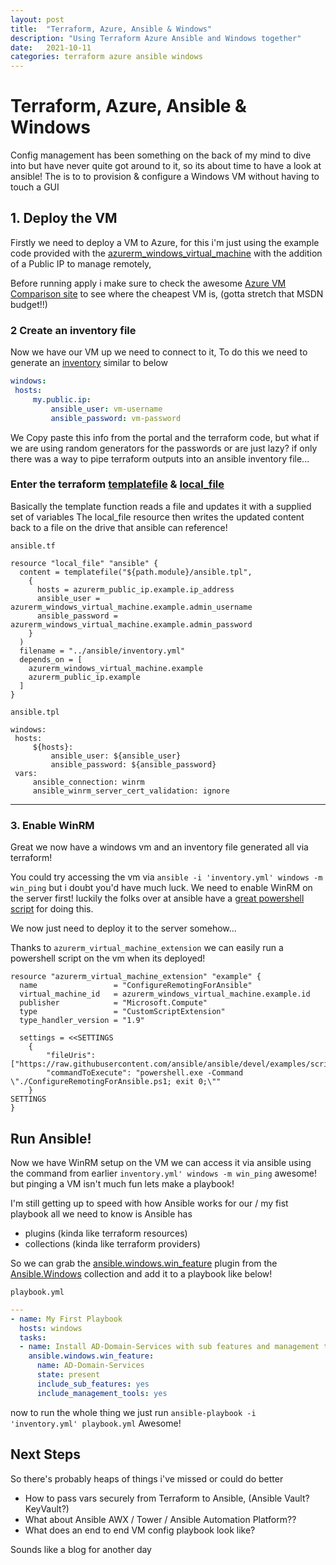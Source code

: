 ```yaml
---
layout: post
title:  "Terraform, Azure, Ansible & Windows"
description: "Using Terraform Azure Ansible and Windows together"
date:   2021-10-11
categories: terraform azure ansible windows
---
```


# Terraform, Azure, Ansible & Windows 

Config management has been something on the back of my mind to dive into but have never quite got around to it, so its about time to have a look at ansible!
The is to to provision & configure a Windows VM without having to touch a GUI

## 1. Deploy the VM
Firstly we need to deploy a VM to Azure, for this i'm just using the example code provided with the [azurerm_windows_virtual_machine](https://registry.terraform.io/providers/hashicorp/azurerm/latest/docs/resources/windows_virtual_machine) with the addition of a Public IP to manage remotely, 

Before running apply i make sure to check the awesome [Azure VM Comparison site](https://azureprice.net/) to see where the cheapest VM is, (gotta stretch that MSDN budget!!)

### 2 Create an inventory file
Now we have our VM up we need to connect to it, To do this we need to generate an [inventory](https://docs.ansible.com/ansible/latest/user_guide/intro_inventory.html) similar to below

```yml
windows:
 hosts:
     my.public.ip:
         ansible_user: vm-username
         ansible_password: vm-password
```

We Copy paste this info from the portal and the terraform code, but what if we are using random generators for the passwords or are just lazy? if only there was a way to pipe terraform outputs into an ansible inventory file...

### Enter the terraform [templatefile](https://www.terraform.io/docs/language/functions/templatefile.html) & [local_file](https://registry.terraform.io/providers/hashicorp/local/latest/docs/resources/file)

Basically the template function reads a file and updates it with a supplied set of variables
The local_file resource then writes the updated content back to a file on the drive that ansible can reference!

`ansible.tf`
```hcl
resource "local_file" "ansible" {
  content = templatefile("${path.module}/ansible.tpl",
    {
      hosts = azurerm_public_ip.example.ip_address
      ansible_user = azurerm_windows_virtual_machine.example.admin_username
      ansible_password = azurerm_windows_virtual_machine.example.admin_password
    }
  )
  filename = "../ansible/inventory.yml"
  depends_on = [
    azurerm_windows_virtual_machine.example
    azurerm_public_ip.example
  ]
}
```

`ansible.tpl`
```hcl
windows:
 hosts:
     ${hosts}:
         ansible_user: ${ansible_user}
         ansible_password: ${ansible_password}
 vars:
     ansible_connection: winrm
     ansible_winrm_server_cert_validation: ignore
```
---
### 3. Enable WinRM
Great we now have a windows vm and an inventory file generated all via terraform! 

You could try accessing the vm via `ansible -i 'inventory.yml' windows -m win_ping` but i doubt you'd have much luck. We need to enable WinRM on the server first! luckily the folks over at ansible have a [great powershell script](https://docs.ansible.com/ansible/latest/user_guide/windows_setup.html#winrm-setup) for doing this.

We now just need to deploy it to the server somehow...

Thanks to `azurerm_virtual_machine_extension` we can easily run a powershell script on the vm when its deployed!

```hcl
resource "azurerm_virtual_machine_extension" "example" {
  name                 = "ConfigureRemotingForAnsible"
  virtual_machine_id   = azurerm_windows_virtual_machine.example.id
  publisher            = "Microsoft.Compute"
  type                 = "CustomScriptExtension"
  type_handler_version = "1.9"

  settings = <<SETTINGS
    {
        "fileUris":["https://raw.githubusercontent.com/ansible/ansible/devel/examples/scripts/ConfigureRemotingForAnsible.ps1"],
        "commandToExecute": "powershell.exe -Command \"./ConfigureRemotingForAnsible.ps1; exit 0;\""
    }
SETTINGS
}
```

## Run Ansible!
Now we have WinRM setup on the VM we can access it via ansible using the command from earlier 
`inventory.yml' windows -m win_ping` awesome! but pinging a VM isn't much fun lets make a playbook!

I'm still getting up to speed with how Ansible works for our / my fist playbook all we need to know is Ansible has 
- plugins (kinda like terraform resources) 
- collections (kinda like terraform providers)

So we can grab the [ansible.windows.win_feature](https://docs.ansible.com/ansible/latest/collections/ansible/windows/win_feature_module.html) plugin from the [Ansible.Windows](https://docs.ansible.com/ansible/latest/collections/ansible/windows/index.html#ansible-windows) collection and add it to a playbook like below!

`playbook.yml`
```yml
---
- name: My First Playbook
  hosts: windows
  tasks:  
  - name: Install AD-Domain-Services with sub features and management tools
    ansible.windows.win_feature:
      name: AD-Domain-Services 
      state: present
      include_sub_features: yes
      include_management_tools: yes
```

now to run the whole thing we just run `ansible-playbook -i 'inventory.yml' playbook.yml`
Awesome!

## Next Steps
So there's probably heaps of things i've missed or could do better 
- How to pass vars securely from Terraform to Ansible, (Ansible Vault? KeyVault?)
- What about Ansible AWX / Tower / Ansible Automation Platform??
- What does an end to end VM config playbook look like?
  
Sounds like a blog for another day